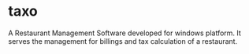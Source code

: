 # taxo
A Restaurant Management Software developed for windows platform. It serves the management for billings and tax calculation of a restaurant.
